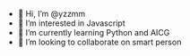 - 👋 Hi, I’m @yzzmm
- 👀 I’m interested in Javascript 
- 🌱 I’m currently learning Python and AICG
- 💞️ I’m looking to collaborate on smart person

<!---
yzzmm/yzzmm is a ✨ special ✨ repository because its `README.md` (this file) appears on your GitHub profile.
You can click the Preview link to take a look at your changes.
--->
